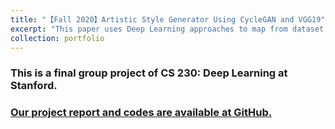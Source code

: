 ```yaml
---
title: "【Fall 2020】Artistic Style Generator Using CycleGAN and VGG19"
excerpt: "This paper uses Deep Learning approaches to map from dataset Vincent Van Gogh to dataset real photo in the respect of artistic style and content.  <br/><img src='/images/2_cs230vg.png'>"
collection: portfolio
---
```


### This is a final group project of CS 230: Deep Learning at Stanford. 

### [Our project report and codes are available at GitHub.](https://github.com/chkao831/FA20_DL-Paint-Like-Vincent-VanGogh_StanfordCS230)
